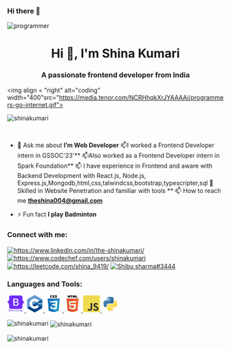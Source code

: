### Hi there 👋
![programmer](https://media.giphy.com/media/LMcB8XospGZO8UQq87/giphy.gif?cid=790b7611do3yxluamuj5gf114qwh9g89a2kbv0tk2s2m4z27&ep=v1_gifs_search&rid=giphy.gif&ct=g)

<h1 align="center">Hi 👋, I'm Shina Kumari</h1>
<h3 align="center">A passionate frontend developer from India</h3>

<img align = "right" alt="coding" width="400"src="https://media.tenor.com/NCRHhqkXrJYAAAAj/programmers-go-internet.gif">
<p align="left"> <img src="https://komarev.com/ghpvc/?username=shinakumari&label=Profile%20views&color=0e75b6&style=flat" alt="shinakumari" /> </p>

<p align="left"> <a href="https://twitter.com/" target="blank"><img src="https://img.shields.io/twitter/follow/?logo=twitter&style=for-the-badge" alt="" /></a> </p>

- 💬 Ask me about **I’m Web Developer**
  📫I  worked  a  Frontend Developer intern in GSSOC'23'**
  📫Also worked as a  Frontend Developer intern in Spark Foundation**
  📫 I have experience in Frontend and aware with Backend Development with  React.js, Node.js, Express.js,Mongodb,html,css,talwindcss,bootstrap,typescripter,sql
 🔐 Skilled in Website Penetration  and familiar with  tools **
 📫 How to reach me **theshina004@gmail.com**

- ⚡ Fun fact **I play Badminton**

<h3 align="left">Connect with me:</h3>
<p align="left">
<a href="https://www.linkedin.com/in/the-shinakumari/" target="blank"><img align="center" src="https://raw.githubusercontent.com/rahuldkjain/github-profile-readme-generator/master/src/images/icons/Social/linked-in-alt.svg" alt="https://www.linkedin.com/in/the-shinakumari/" height="30" width="40" /></a>
<a href="https://www.codechef.com/users/https://www.codechef.com/users/shinakumari" target="blank"><img align="center" src="https://cdn.jsdelivr.net/npm/simple-icons@3.1.0/icons/codechef.svg" alt="https://www.codechef.com/users/shinakumari" height="30" width="40" /></a>
<a href="https://www.leetcode.com/https://leetcode.com/shina_9419/" target="blank"><img align="center" src="https://raw.githubusercontent.com/rahuldkjain/github-profile-readme-generator/master/src/images/icons/Social/leet-code.svg" alt="https://leetcode.com/shina_9419/" height="30" width="40" /></a>
<a href="https://discord.gg/Shibu sharma#3444" target="blank"><img align="center" src="https://raw.githubusercontent.com/rahuldkjain/github-profile-readme-generator/master/src/images/icons/Social/discord.svg" alt="Shibu sharma#3444" height="30" width="40" /></a>
</p>

<h3 align="left">Languages and Tools:</h3>
<p align="left"> <a href="https://getbootstrap.com" target="_blank" rel="noreferrer"> <img src="https://raw.githubusercontent.com/devicons/devicon/master/icons/bootstrap/bootstrap-plain-wordmark.svg" alt="bootstrap" width="40" height="40"/> </a> <a href="https://www.w3schools.com/cpp/" target="_blank" rel="noreferrer"> <img src="https://raw.githubusercontent.com/devicons/devicon/master/icons/cplusplus/cplusplus-original.svg" alt="cplusplus" width="40" height="40"/> </a> <a href="https://www.w3schools.com/css/" target="_blank" rel="noreferrer"> <img src="https://raw.githubusercontent.com/devicons/devicon/master/icons/css3/css3-original-wordmark.svg" alt="css3" width="40" height="40"/> </a> <a href="https://www.w3.org/html/" target="_blank" rel="noreferrer"> <img src="https://raw.githubusercontent.com/devicons/devicon/master/icons/html5/html5-original-wordmark.svg" alt="html5" width="40" height="40"/> </a> <a href="https://developer.mozilla.org/en-US/docs/Web/JavaScript" target="_blank" rel="noreferrer"> <img src="https://raw.githubusercontent.com/devicons/devicon/master/icons/javascript/javascript-original.svg" alt="javascript" width="40" height="40"/> </a> <a href="https://www.python.org" target="_blank" rel="noreferrer"> <img src="https://raw.githubusercontent.com/devicons/devicon/master/icons/python/python-original.svg" alt="python" width="40" height="40"/> </a> </p>

<p><img align="left" src="https://github-readme-stats.vercel.app/api/top-langs?username=shinakumari&show_icons=true&locale=en&layout=compact" alt="shinakumari" /></p>

<p>&nbsp;<img align="center" src="https://github-readme-stats.vercel.app/api?username=shinakumari&show_icons=true&locale=en" alt="shinakumari" /></p>

<p><img align="center" src="https://github-readme-streak-stats.herokuapp.com/?user=shinakumari&" alt="shinakumari" /></p>


